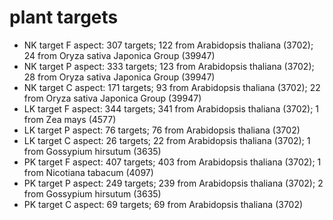 # plant targets #
* NK target F aspect: 307 targets;	122 from Arabidopsis thaliana (3702);	24 from Oryza sativa Japonica Group (39947)
* NK target P aspect: 333 targets;	123 from Arabidopsis thaliana (3702);	28 from Oryza sativa Japonica Group (39947)
* NK target C aspect: 171 targets;	93 from Arabidopsis thaliana (3702);	22 from Oryza sativa Japonica Group (39947)
* LK target F aspect: 344 targets;	341 from Arabidopsis thaliana (3702);	1 from Zea mays (4577)
* LK target P aspect: 76 targets;	76 from Arabidopsis thaliana (3702)
* LK target C aspect: 26 targets;	22 from Arabidopsis thaliana (3702);	1 from Gossypium hirsutum (3635)
* PK target F aspect: 407 targets;	403 from Arabidopsis thaliana (3702);	1 from Nicotiana tabacum (4097)
* PK target P aspect: 249 targets;	239 from Arabidopsis thaliana (3702);	2 from Gossypium hirsutum (3635)
* PK target C aspect: 69 targets;	69 from Arabidopsis thaliana (3702)
